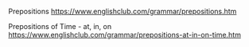 Prepositions
	https://www.englishclub.com/grammar/prepositions.htm

Prepositions of Time - at, in, on
	https://www.englishclub.com/grammar/prepositions-at-in-on-time.htm
